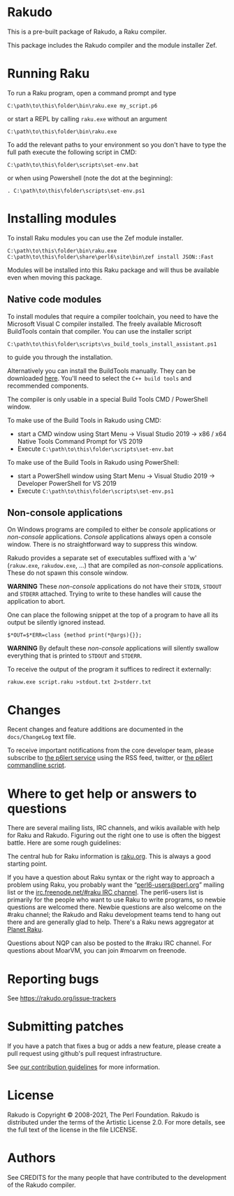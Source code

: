 Rakudo
======

This is a pre-built package of Rakudo, a Raku compiler.

This package includes the Rakudo compiler and the module installer Zef.


Running Raku
============

To run a Raku program, open a command prompt and type

    C:\path\to\this\folder\bin\raku.exe my_script.p6

or start a REPL by calling `raku.exe` without an argument

    C:\path\to\this\folder\bin\raku.exe

To add the relevant paths to your environment so you don't have to type the
full path execute the following script in CMD:

    C:\path\to\this\folder\scripts\set-env.bat

or when using Powershell (note the dot at the beginning):

    . C:\path\to\this\folder\scripts\set-env.ps1


Installing modules
==================

To install Raku modules you can use the Zef module installer.

    C:\path\to\this\folder\bin\raku.exe C:\path\to\this\folder\share\perl6\site\bin\zef install JSON::Fast

Modules will be installed into this Raku package and will thus be available
even when moving this package.


Native code modules
-------------------

To install modules that require a compiler toolchain, you need to have the
Microsoft Visual C compiler installed. The freely available
Microsoft BuildTools contain that compiler. You can use the installer script

    C:\path\to\this\folder\scripts\vs_build_tools_install_assistant.ps1

to guide you through the installation.

Alternatively you can install the BuildTools manually. They can be downloaded
[here](https://visualstudio.microsoft.com/thank-you-downloading-visual-studio/?sku=BuildTools).
You'll need to select the `C++ build tools` and recommended components.

The compiler is only usable in a special Build Tools CMD / PowerShell window.

To make use of the Build Tools in Rakudo using CMD:
- start a CMD window using
    Start Menu -> Visual Studio 2019 ->
    x86 / x64 Native Tools Command Prompt for VS 2019
- Execute `C:\path\to\this\folder\scripts\set-env.bat`

To make use of the Build Tools in Rakudo using PowerShell:
- start a PowerShell window using
    Start Menu -> Visual Studio 2019 -> Developer PowerShell for VS 2019
- Execute `C:\path\to\this\folder\scripts\set-env.ps1`


Non-console applications
------------------------

On Windows programs are compiled to either be _console_ applications or
_non-console_ applications. _Console_ applications always open a console
window. There is no straightforward way to suppress this window.

Rakudo provides a separate set of executables suffixed with a 'w' (`rakuw.exe`,
`rakudow.exe`, ...) that are compiled as _non-console_ applications. These do
not spawn this console window.

**WARNING** These _non-console_ applications do not have their `STDIN`,
`STDOUT` and `STDERR` attached. Trying to write to these handles will cause the
application to abort.

One can place the following snippet at the top of a program to have all its
output be silently ignored instead.

    $*OUT=$*ERR=class {method print(*@args){}};


**WARNING** By default these _non-console_ applications will silently swallow
everything that is printed to `STDOUT` and `STDERR`.

To receive the output of the program it suffices to redirect it externally:

    rakuw.exe script.raku >stdout.txt 2>stderr.txt


Changes
=======

Recent changes and feature additions are documented in the `docs/ChangeLog`
text file.

To receive important notifications from the core developer team, please
subscribe to [the p6lert service](https://alerts.raku.org) using the RSS feed,
twitter, or [the p6lert commandline script](https://github.com/zoffixznet/perl6-p6lert).


Where to get help or answers to questions
=========================================

There are several mailing lists, IRC channels, and wikis available with help
for Raku and Rakudo. Figuring out the right one to use is often the biggest
battle. Here are some rough guidelines:

The central hub for Raku information is [raku.org](https://raku.org/).
This is always a good starting point.

If you have a question about Raku syntax or the right way to approach
a problem using Raku, you probably want the “perl6-users@perl.org”
mailing list or the [irc.freenode.net/#raku IRC
channel](https://webchat.freenode.net/?channels=#raku). The perl6-users
list is primarily for the people who want to use Raku to write
programs, so newbie questions are welcomed there.  Newbie questions
are also welcome on the #raku channel; the Rakudo and Raku
development teams tend to hang out there and are generally glad
to help. There's a Raku news aggregator at [Planet Raku](https://planet.raku.org/).

Questions about NQP can also be posted to the #raku IRC channel.
For questions about MoarVM, you can join #moarvm on freenode.


Reporting bugs
==============

See https://rakudo.org/issue-trackers


Submitting patches
==================

If you have a patch that fixes a bug or adds a new feature, please create a
pull request using github's pull request infrastructure.

See [our contribution guidelines](https://github.com/rakudo/rakudo/blob/master/CONTRIBUTING.md)
for more information.


License
=======

Rakudo is Copyright © 2008-2021, The Perl Foundation. Rakudo is distributed
under the terms of the Artistic License 2.0. For more details, see the full
text of the license in the file LICENSE.


Authors
=======

See CREDITS for the many people that have contributed to the development of the
Rakudo compiler.
